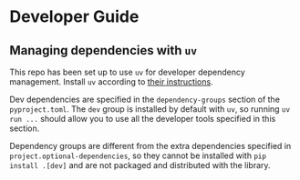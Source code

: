 # Developer Guide

## Managing dependencies with `uv`
This repo has been set up to use `uv` for developer dependency management.
Install `uv` according to [their instructions](https://docs.astral.sh/uv/getting-started/installation/).

Dev dependencies are specified in the `dependency-groups` section of the `pyproject.toml`.
The `dev` group is installed by default with `uv`, so running `uv run ...` should allow
you to use all the developer tools specified in this section.

Dependency groups are different from the extra dependencies specified in
`project.optional-dependencies`, so they cannot be installed with `pip install .[dev]`
and are not packaged and distributed with the library.
